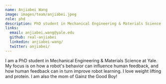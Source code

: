 ```yaml
---
name: Anjiabei Wang
image: images/team/anjiabei.jpeg
role: phd
description: PhD student in Mechanical Engineering & Materials Science
links:
  email: anjiabei.wang@yale.edu
  github: real-anjiabei
  linkedin: anjiabei-wang/
  twitter: anjiabei/
---
```


I am a PhD student in Mechanical Engineering & Materials Science at Yale. My focus is on how a robot's behavior can 
influence human feedback, and how human feedback can in turn improve robot learning. I love weight lifting and protein. 
I am also the mom of Gainz the Good Boy!
